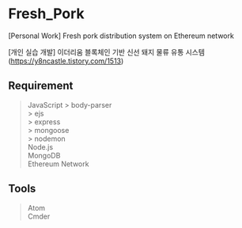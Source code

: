 # Fresh_Pork
[Personal Work] Fresh pork distribution system on Ethereum network

[개인 실습 개발] 이더리움 블록체인 기반 신선 돼지 물류 유통 시스템 (https://y8ncastle.tistory.com/1513)

   
## Requirement   

> JavaScript
	> body-parser   
	> ejs   
	> express   
	> mongoose   
	> nodemon   
> Node.js   
> MongoDB   
> Ethereum Network   
   
## Tools   

> Atom   
> Cmder